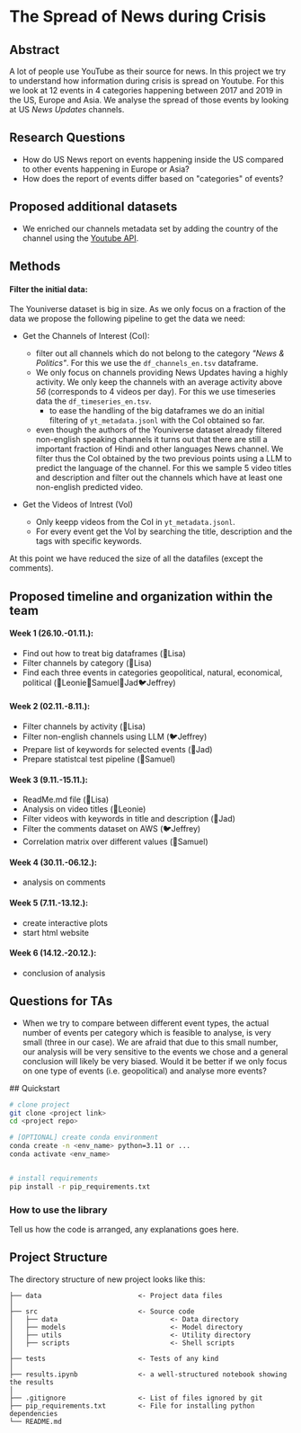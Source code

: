 
# The Spread of News during Crisis
## Abstract
A lot of people use YouTube as their source for news. In this project we try to understand how information during crisis is spread on Youtube. For this we look at 12 events in 4 categories happening between 2017 and 2019 in the US, Europe and Asia. We analyse the spread of those events by looking at US _News Updates_ channels.

## Research Questions
- How do US News report on events happening inside the US compared to other events happening in Europe or Asia?
- How does the report of events differ based on "categories" of events?

## Proposed additional datasets
- We enriched our channels metadata set by adding the country of the channel using the [Youtube API](https://developers.google.com/youtube/v3).

## Methods
#### Filter the initial data: 
The Youniverse dataset is big in size. As we only focus on a fraction of the data we propose the following pipeline to get the data we need:

- Get the Channels of Interest (CoI): 
    - filter out all channels which do not belong to the category _"News & Politics"_. For this we use the `df_channels_en.tsv` dataframe.
    - We only focus on channels providing News Updates having a highly activity. We only keep the channels with an average activity above *56* (corresponds to 4 videos per day). For this we use timeseries data the `df_timeseries_en.tsv`. 
        - to ease the handling of the big dataframes we do an initial filtering of `yt_metadata.jsonl` with the CoI obtained so far.
    - even though the authors of the Youniverse dataset already filtered non-english speaking channels it turns out that there are still a important fraction of Hindi and other languages News channel. We filter thus the CoI obtained by the two previous points using a LLM to predict the language of the channel. For this we sample 5 video titles and description and filter out the channels which have at least one non-english predicted video. 

- Get the Videos of Intrest (VoI) 
    - Only keepp videos from the CoI in `yt_metadata.jsonl`.
    - For every event get the VoI by searching the title, description and the tags with specific keywords.

At this point we have reduced the size of all the datafiles (except the comments). 

### 

## Proposed timeline and organization within the team
#### Week 1 (26.10.-01.11.):
- Find out how to treat big dataframes (🐋Lisa)
- Filter channels by category (🐋Lisa)
- Find each three events in categories geopolitical, natural, economical, political (🦖Leonie🦝Samuel🦔Jad🐦Jeffrey)

#### Week 2 (02.11.-8.11.):
- Filter channels by activity (🐋Lisa)
- Filter non-english channels using LLM (🐦Jeffrey)
- Prepare list of keywords for selected events (🦔Jad)
- Prepare statistcal test pipeline (🦝Samuel)

#### Week 3 (9.11.-15.11.):
- ReadMe.md file (🐋Lisa)
- Analysis on video titles (🦖Leonie)
- Filter videos with keywords in title and description (🦔Jad)
- Filter the comments dataset on AWS (🐦Jeffrey)
- Correlation matrix over different values (🦝Samuel)

#### Week 4 (30.11.-06.12.):
- analysis on comments

#### Week 5 (7.11.-13.12.):
- create interactive plots
- start html website

#### Week 6 (14.12.-20.12.):
- conclusion of analysis



## Questions for TAs
- When we try to compare between different event types, the actual number of events per category which is feasible to analyse, is very small (three in our case). We are afraid that due to this small number, our analysis will be very sensitive to the events we chose and a general conclusion will likely be very biased. Would it be better if we only focus on one type of events (i.e. geopolitical) and analyse more events?

## Quickstart

```bash
# clone project
git clone <project link>
cd <project repo>

# [OPTIONAL] create conda environment
conda create -n <env_name> python=3.11 or ...
conda activate <env_name>


# install requirements
pip install -r pip_requirements.txt
```



### How to use the library
Tell us how the code is arranged, any explanations goes here.



## Project Structure

The directory structure of new project looks like this:

```
├── data                        <- Project data files
│
├── src                         <- Source code
│   ├── data                            <- Data directory
│   ├── models                          <- Model directory
│   ├── utils                           <- Utility directory
│   ├── scripts                         <- Shell scripts
│
├── tests                       <- Tests of any kind
│
├── results.ipynb               <- a well-structured notebook showing the results
│
├── .gitignore                  <- List of files ignored by git
├── pip_requirements.txt        <- File for installing python dependencies
└── README.md
```

